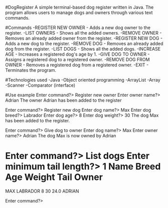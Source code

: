 #DogRegister
A simple terminal-based dog register written in Java. The program allows users to manage dogs and owners through various text commands.

#Commands
-REGISTER NEW OWNER - Adds a new dog owner to the register.
-LIST OWNERS -  Shows all the added owners.
-REMOVE OWNER - Removes an already added owner from the register.
-REGISTER NEW DOG - Adds a new dog to the register.
-REMOVE DOG - Removes an already added dog from the register.
-LIST DOGS - Shows all the added dogs.
-INCREASE AGE - Increases a registered dog's age by 1.
-GIVE DOG TO OWNER - Assigns a registered dog to a registered owner.
-REMOVE DOG FROM OWNER - Removes a registered dog from a registered owner.
-EXIT - Terminates the program.

#Technologies used
-Java
-Object oriented programming
-ArrayList
-Array
-Scanner
-Comparator (interface)

#Use example
Enter command?> Register new owner
Enter owner name?> Adrian
The owner Adrian has been added to the register

Enter command?> Register new dog
Enter dog name?> Max
Enter dog breed?> Labrador
Enter dog age?> 8
Enter dog weight?> 30
The dog Max has been added to the register.

Enter command?> Give dog to owner
Enter dog name?> Max
Enter owner name?> Adrian
The dog Max is now owned by Adrian

Enter command?> List dogs
Enter minimum tail length?> 1
Name      Breed       Age    Weight    Tail   Owner
====================================================
MAX     LABRADOR     8     30      24.0      ADRIAN

Enter command?> 
